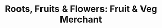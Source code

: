 ---
title: "Roots, Fruits & Flowers: Fruit & Veg Merchant"
url: /glasgow/roots-fruits-and-flowers-fruit-and-veg-merchant/
shop: greengrocer
---